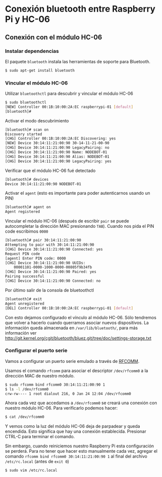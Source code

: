 # Conexión bluetooth entre Raspberry Pi y HC-06

## Conexión con el módulo HC-06

### Instalar dependencias

El paquete ``bluetooth`` instala las herramientas de soporte para Bluetooth.

```bash
$ sudo apt-get install bluetooth
```
### Vincular el módulo HC-06

Utilizar ``bluetoothctl`` para descubrir y vincular el módulo HC-06

```bash
$ sudo bluetoothctl
[NEW] Controller 00:1B:10:00:2A:EC raspberrypi-01 [default]
[bluetooth]#
```

Activar el modo descubrimiento
```bash
[bluetooth]# scan on
Discovery started
[CHG] Controller 00:1B:10:00:2A:EC Discovering: yes
[NEW] Device 30:14:11:21:00:90 30-14-11-21-00-90
[CHG] Device 30:14:11:21:00:90 LegacyPairing: no
[CHG] Device 30:14:11:21:00:90 Name: NODEBOT-01
[CHG] Device 30:14:11:21:00:90 Alias: NODEBOT-01
[CHG] Device 30:14:11:21:00:90 LegacyPairing: yes
```

Verificar que el módulo HC-06 fué detectado
```bash
[bluetooth]# devices
Device 30:14:11:21:00:90 NODEBOT-01
```

Activar el ``agent`` (esto es importante para poder autenticarnos usando un PIN)
```bash
[bluetooth]# agent on
Agent registered
```

Vincular el módulo HC-06 (después de escribir ``pair`` se puede autocompletar la dirección MAC presionando ``TAB``). Cuando nos pida el PIN code escribimos ``0000``
```bash
[bluetooth]# pair 30:14:11:21:00:90
Attempting to pair with 30:14:11:21:00:90
[CHG] Device 30:14:11:21:00:90 Connected: yes
Request PIN code
[agent] Enter PIN code: 0000
[CHG] Device 30:14:11:21:00:90 UUIDs:
	00001101-0000-1000-8000-00805f9b34fb
[CHG] Device 30:14:11:21:00:90 Paired: yes
Pairing successful
[CHG] Device 30:14:11:21:00:90 Connected: no
```

Por último salir de la consola de bluetoothctl
```bash
[bluetooth]# exit
Agent unregistered
[DEL] Controller 00:1B:10:00:2A:EC raspberrypi-01 [default]
```

Con esto dejamos configurado el vínculo al módulo HC-06. Sólo tendremos que volver a hacerlo cuando querramos asociar nuevos dispositivos. La información queda almacenada en ``/var/lib/bluetooth/``, para más información ver http://git.kernel.org/cgit/bluetooth/bluez.git/tree/doc/settings-storage.txt

### Configurar el puerto serie

Vamos a configurar un puerto serie emulado a través de [RFCOMM](https://en.wikipedia.org/wiki/List_of_Bluetooth_protocols#Radio_frequency_communication_.28RFCOMM.29).

Usamos el comando ``rfcomm`` para asociar el descriptor ``/dev/rfcomm0`` a la dirección MAC de nuestro módulo.

```bash
$ sudo rfcomm bind rfcomm0 30:14:11:21:00:90 1
$ ls -l /dev/rfcomm0
crw-rw---- 1 root dialout 216, 0 Jan 24 12:04 /dev/rfcomm0
```
Ahora cada vez que accedamos a ``/dev/rfcomm0`` se creará una conexión con nuestro módulo HC-06. Para verificarlo podemos hacer:

```bash
$ cat /dev/rfcomm0
```
Y vemos como la luz del módulo HC-06 deja de parpadear y queda encendida. Esto significa que hay una conexión establecida. Presionar CTRL-C para terminar el comando.

Sin embargo, cuando reiniciemos nuestro Raspberry Pi esta configuración se perderá. Para no tener que hacer esto manualmente cada vez, agregar el comando ``rfcomm bind rfcomm0 30:14:11:21:00:90 1`` al final del archivo ``/etc/rc.local`` (antes de ``exit 0``)

```bash
$ sudo vim /etc/rc.local
```
